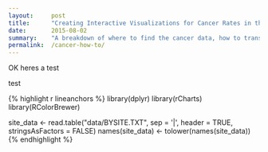 ```yaml
---
layout:     post
title:      "Creating Interactive Visualizations for Cancer Rates in the US with R and rCharts"
date:       2015-08-02
summary:    "A breakdown of where to find the cancer data, how to transform it into an applicable format, and how to create and customize interactive visualizations that can be easily shared."
permalink:  /cancer-how-to/
---
```


OK heres a test

test


{% highlight r lineanchors %}
library(dplyr)
library(rCharts)
library(RColorBrewer)

site_data <- read.table("data/BYSITE.TXT",
                        sep = '|',
                        header = TRUE,
                        stringsAsFactors = FALSE)
names(site_data) <- tolower(names(site_data))
{% endhighlight %}
